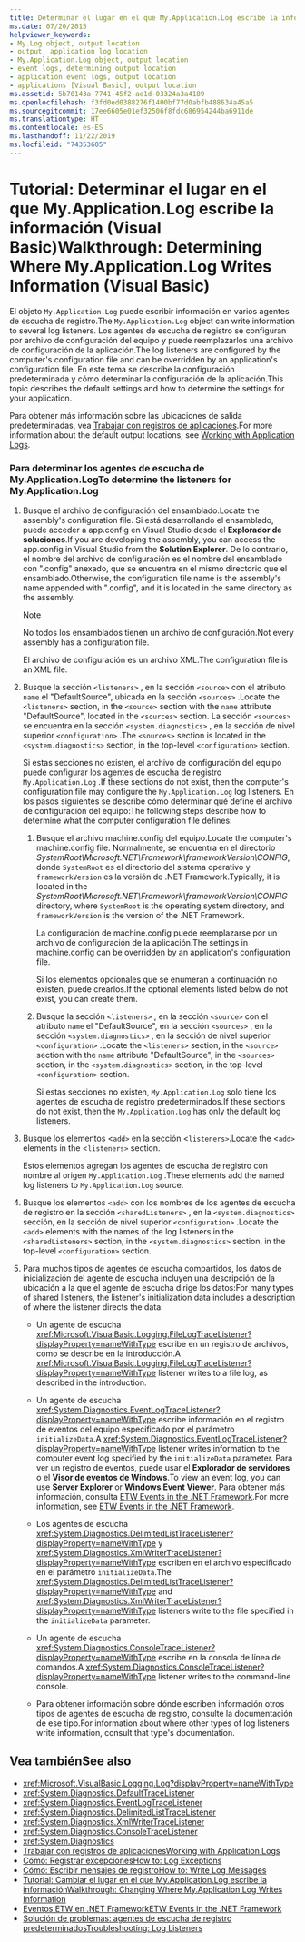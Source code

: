 ```yaml
---
title: Determinar el lugar en el que My.Application.Log escribe la información
ms.date: 07/20/2015
helpviewer_keywords:
- My.Log object, output location
- output, application log location
- My.Application.Log object, output location
- event logs, determining output location
- application event logs, output location
- applications [Visual Basic], output location
ms.assetid: 5b70143a-7741-45f2-ae1d-03324a3a4189
ms.openlocfilehash: f3fd0ed0388276f1400bf77d0abfb488634a45a5
ms.sourcegitcommit: 17ee6605e01ef32506f8fdc686954244ba6911de
ms.translationtype: HT
ms.contentlocale: es-ES
ms.lasthandoff: 11/22/2019
ms.locfileid: "74353605"
---
```

# <a name="walkthrough-determining-where-myapplicationlog-writes-information-visual-basic"></a><span data-ttu-id="d4587-102">Tutorial: Determinar el lugar en el que My.Application.Log escribe la información (Visual Basic)</span><span class="sxs-lookup"><span data-stu-id="d4587-102">Walkthrough: Determining Where My.Application.Log Writes Information (Visual Basic)</span></span>

<span data-ttu-id="d4587-103">El objeto `My.Application.Log` puede escribir información en varios agentes de escucha de registro.</span><span class="sxs-lookup"><span data-stu-id="d4587-103">The `My.Application.Log` object can write information to several log listeners.</span></span> <span data-ttu-id="d4587-104">Los agentes de escucha de registro se configuran por archivo de configuración del equipo y puede reemplazarlos una archivo de configuración de la aplicación.</span><span class="sxs-lookup"><span data-stu-id="d4587-104">The log listeners are configured by the computer's configuration file and can be overridden by an application's configuration file.</span></span> <span data-ttu-id="d4587-105">En este tema se describe la configuración predeterminada y cómo determinar la configuración de la aplicación.</span><span class="sxs-lookup"><span data-stu-id="d4587-105">This topic describes the default settings and how to determine the settings for your application.</span></span>

<span data-ttu-id="d4587-106">Para obtener más información sobre las ubicaciones de salida predeterminadas, vea [Trabajar con registros de aplicaciones](../../../../visual-basic/developing-apps/programming/log-info/working-with-application-logs.md).</span><span class="sxs-lookup"><span data-stu-id="d4587-106">For more information about the default output locations, see [Working with Application Logs](../../../../visual-basic/developing-apps/programming/log-info/working-with-application-logs.md).</span></span>

### <a name="to-determine-the-listeners-for-myapplicationlog"></a><span data-ttu-id="d4587-107">Para determinar los agentes de escucha de My.Application.Log</span><span class="sxs-lookup"><span data-stu-id="d4587-107">To determine the listeners for My.Application.Log</span></span>

1. <span data-ttu-id="d4587-108">Busque el archivo de configuración del ensamblado.</span><span class="sxs-lookup"><span data-stu-id="d4587-108">Locate the assembly's configuration file.</span></span> <span data-ttu-id="d4587-109">Si está desarrollando el ensamblado, puede acceder a app.config en Visual Studio desde el **Explorador de soluciones**.</span><span class="sxs-lookup"><span data-stu-id="d4587-109">If you are developing the assembly, you can access the app.config in Visual Studio from the **Solution Explorer**.</span></span> <span data-ttu-id="d4587-110">De lo contrario, el nombre del archivo de configuración es el nombre del ensamblado con ".config" anexado, que se encuentra en el mismo directorio que el ensamblado.</span><span class="sxs-lookup"><span data-stu-id="d4587-110">Otherwise, the configuration file name is the assembly's name appended with ".config", and it is located in the same directory as the assembly.</span></span>

    > [!NOTE]
    > <span data-ttu-id="d4587-111">No todos los ensamblados tienen un archivo de configuración.</span><span class="sxs-lookup"><span data-stu-id="d4587-111">Not every assembly has a configuration file.</span></span>

    <span data-ttu-id="d4587-112">El archivo de configuración es un archivo XML.</span><span class="sxs-lookup"><span data-stu-id="d4587-112">The configuration file is an XML file.</span></span>

2. <span data-ttu-id="d4587-113">Busque la sección `<listeners>` , en la sección `<source>` con el atributo `name` el "DefaultSource", ubicada en la sección `<sources>` .</span><span class="sxs-lookup"><span data-stu-id="d4587-113">Locate the `<listeners>` section, in the `<source>` section with the `name` attribute "DefaultSource", located in the `<sources>` section.</span></span> <span data-ttu-id="d4587-114">La sección `<sources>` se encuentra en la sección `<system.diagnostics>` , en la sección de nivel superior `<configuration>` .</span><span class="sxs-lookup"><span data-stu-id="d4587-114">The `<sources>` section is located in the `<system.diagnostics>` section, in the top-level `<configuration>` section.</span></span>

    <span data-ttu-id="d4587-115">Si estas secciones no existen, el archivo de configuración del equipo puede configurar los agentes de escucha de registro `My.Application.Log` .</span><span class="sxs-lookup"><span data-stu-id="d4587-115">If these sections do not exist, then the computer's configuration file may configure the `My.Application.Log` log listeners.</span></span> <span data-ttu-id="d4587-116">En los pasos siguientes se describe cómo determinar qué define el archivo de configuración del equipo:</span><span class="sxs-lookup"><span data-stu-id="d4587-116">The following steps describe how to determine what the computer configuration file defines:</span></span>

    1. <span data-ttu-id="d4587-117">Busque el archivo machine.config del equipo.</span><span class="sxs-lookup"><span data-stu-id="d4587-117">Locate the computer's machine.config file.</span></span> <span data-ttu-id="d4587-118">Normalmente, se encuentra en el directorio *SystemRoot\Microsoft.NET\Framework\frameworkVersion\CONFIG*, donde `SystemRoot` es el directorio del sistema operativo y `frameworkVersion` es la versión de .NET Framework.</span><span class="sxs-lookup"><span data-stu-id="d4587-118">Typically, it is located in the *SystemRoot\Microsoft.NET\Framework\frameworkVersion\CONFIG* directory, where `SystemRoot` is the operating system directory, and `frameworkVersion` is the version of the .NET Framework.</span></span>

        <span data-ttu-id="d4587-119">La configuración de machine.config puede reemplazarse por un archivo de configuración de la aplicación.</span><span class="sxs-lookup"><span data-stu-id="d4587-119">The settings in machine.config can be overridden by an application's configuration file.</span></span>

        <span data-ttu-id="d4587-120">Si los elementos opcionales que se enumeran a continuación no existen, puede crearlos.</span><span class="sxs-lookup"><span data-stu-id="d4587-120">If the optional elements listed below do not exist, you can create them.</span></span>

    2. <span data-ttu-id="d4587-121">Busque la sección `<listeners>` , en la sección `<source>` con el atributo `name` el "DefaultSource", en la sección `<sources>` , en la sección `<system.diagnostics>` , en la sección de nivel superior `<configuration>` .</span><span class="sxs-lookup"><span data-stu-id="d4587-121">Locate the `<listeners>` section, in the `<source>` section with the `name` attribute "DefaultSource", in the `<sources>` section, in the `<system.diagnostics>` section, in the top-level `<configuration>` section.</span></span>

        <span data-ttu-id="d4587-122">Si estas secciones no existen, `My.Application.Log` solo tiene los agentes de escucha de registro predeterminados.</span><span class="sxs-lookup"><span data-stu-id="d4587-122">If these sections do not exist, then the `My.Application.Log` has only the default log listeners.</span></span>

3. <span data-ttu-id="d4587-123">Busque los elementos <`add>` en la sección <`listeners>`.</span><span class="sxs-lookup"><span data-stu-id="d4587-123">Locate the <`add>` elements in the <`listeners>` section.</span></span>

     <span data-ttu-id="d4587-124">Estos elementos agregan los agentes de escucha de registro con nombre al origen `My.Application.Log` .</span><span class="sxs-lookup"><span data-stu-id="d4587-124">These elements add the named log listeners to `My.Application.Log` source.</span></span>

4. <span data-ttu-id="d4587-125">Busque los elementos `<add>` con los nombres de los agentes de escucha de registro en la sección `<sharedListeners>` , en la `<system.diagnostics>` sección, en la sección de nivel superior `<configuration>` .</span><span class="sxs-lookup"><span data-stu-id="d4587-125">Locate the `<add>` elements with the names of the log listeners in the `<sharedListeners>` section, in the `<system.diagnostics>` section, in the top-level `<configuration>` section.</span></span>

5. <span data-ttu-id="d4587-126">Para muchos tipos de agentes de escucha compartidos, los datos de inicialización del agente de escucha incluyen una descripción de la ubicación a la que el agente de escucha dirige los datos:</span><span class="sxs-lookup"><span data-stu-id="d4587-126">For many types of shared listeners, the listener's initialization data includes a description of where the listener directs the data:</span></span>

    - <span data-ttu-id="d4587-127">Un agente de escucha <xref:Microsoft.VisualBasic.Logging.FileLogTraceListener?displayProperty=nameWithType> escribe en un registro de archivos, como se describe en la introducción.</span><span class="sxs-lookup"><span data-stu-id="d4587-127">A <xref:Microsoft.VisualBasic.Logging.FileLogTraceListener?displayProperty=nameWithType> listener writes to a file log, as described in the introduction.</span></span>

    - <span data-ttu-id="d4587-128">Un agente de escucha <xref:System.Diagnostics.EventLogTraceListener?displayProperty=nameWithType> escribe información en el registro de eventos del equipo especificado por el parámetro `initializeData`.</span><span class="sxs-lookup"><span data-stu-id="d4587-128">A <xref:System.Diagnostics.EventLogTraceListener?displayProperty=nameWithType> listener writes information to the computer event log specified by the `initializeData` parameter.</span></span> <span data-ttu-id="d4587-129">Para ver un registro de eventos, puede usar el **Explorador de servidores** o el **Visor de eventos de Windows**.</span><span class="sxs-lookup"><span data-stu-id="d4587-129">To view an event log, you can use **Server Explorer** or **Windows Event Viewer**.</span></span> <span data-ttu-id="d4587-130">Para obtener más información, consulta [ETW Events in the .NET Framework](../../../../framework/performance/etw-events.md).</span><span class="sxs-lookup"><span data-stu-id="d4587-130">For more information, see [ETW Events in the .NET Framework](../../../../framework/performance/etw-events.md).</span></span>

    - <span data-ttu-id="d4587-131">Los agentes de escucha <xref:System.Diagnostics.DelimitedListTraceListener?displayProperty=nameWithType> y <xref:System.Diagnostics.XmlWriterTraceListener?displayProperty=nameWithType> escriben en el archivo especificado en el parámetro `initializeData`.</span><span class="sxs-lookup"><span data-stu-id="d4587-131">The <xref:System.Diagnostics.DelimitedListTraceListener?displayProperty=nameWithType> and <xref:System.Diagnostics.XmlWriterTraceListener?displayProperty=nameWithType> listeners write to the file specified in the `initializeData` parameter.</span></span>

    - <span data-ttu-id="d4587-132">Un agente de escucha <xref:System.Diagnostics.ConsoleTraceListener?displayProperty=nameWithType> escribe en la consola de línea de comandos.</span><span class="sxs-lookup"><span data-stu-id="d4587-132">A <xref:System.Diagnostics.ConsoleTraceListener?displayProperty=nameWithType> listener writes to the command-line console.</span></span>

    - <span data-ttu-id="d4587-133">Para obtener información sobre dónde escriben información otros tipos de agentes de escucha de registro, consulte la documentación de ese tipo.</span><span class="sxs-lookup"><span data-stu-id="d4587-133">For information about where other types of log listeners write information, consult that type's documentation.</span></span>

## <a name="see-also"></a><span data-ttu-id="d4587-134">Vea también</span><span class="sxs-lookup"><span data-stu-id="d4587-134">See also</span></span>

- <xref:Microsoft.VisualBasic.Logging.Log?displayProperty=nameWithType>
- <xref:System.Diagnostics.DefaultTraceListener>
- <xref:System.Diagnostics.EventLogTraceListener>
- <xref:System.Diagnostics.DelimitedListTraceListener>
- <xref:System.Diagnostics.XmlWriterTraceListener>
- <xref:System.Diagnostics.ConsoleTraceListener>
- <xref:System.Diagnostics>
- [<span data-ttu-id="d4587-135">Trabajar con registros de aplicaciones</span><span class="sxs-lookup"><span data-stu-id="d4587-135">Working with Application Logs</span></span>](../../../../visual-basic/developing-apps/programming/log-info/working-with-application-logs.md)
- [<span data-ttu-id="d4587-136">Cómo: Registrar excepciones</span><span class="sxs-lookup"><span data-stu-id="d4587-136">How to: Log Exceptions</span></span>](../../../../visual-basic/developing-apps/programming/log-info/how-to-log-exceptions.md)
- [<span data-ttu-id="d4587-137">Cómo: Escribir mensajes de registro</span><span class="sxs-lookup"><span data-stu-id="d4587-137">How to: Write Log Messages</span></span>](../../../../visual-basic/developing-apps/programming/log-info/how-to-write-log-messages.md)
- [<span data-ttu-id="d4587-138">Tutorial: Cambiar el lugar en el que My.Application.Log escribe la información</span><span class="sxs-lookup"><span data-stu-id="d4587-138">Walkthrough: Changing Where My.Application.Log Writes Information</span></span>](../../../../visual-basic/developing-apps/programming/log-info/walkthrough-changing-where-my-application-log-writes-information.md)
- [<span data-ttu-id="d4587-139">Eventos ETW en .NET Framework</span><span class="sxs-lookup"><span data-stu-id="d4587-139">ETW Events in the .NET Framework</span></span>](../../../../framework/performance/etw-events.md)
- [<span data-ttu-id="d4587-140">Solución de problemas: agentes de escucha de registro predeterminados</span><span class="sxs-lookup"><span data-stu-id="d4587-140">Troubleshooting: Log Listeners</span></span>](../../../../visual-basic/developing-apps/programming/log-info/troubleshooting-log-listeners.md)
